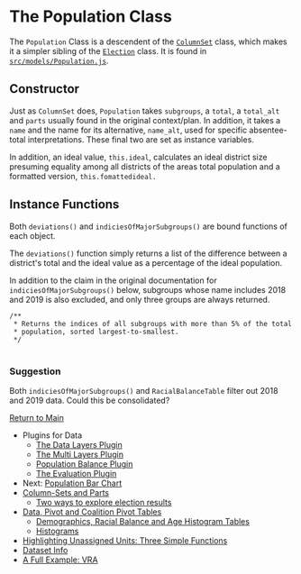 # The Population Class

The `Population` Class is a descendent of the [`ColumnSet`] class, which
makes it a simpler sibling of the [`Election`] class. It is found in
[`src/models/Population.js`].

## Constructor

Just as `ColumnSet` does, `Population` takes `subgroups`, a `total`,
a `total_alt` and `parts` usually found in the original context/plan.
In addition, it takes a `name` and the name for its alternative, 
`name_alt`, used for specific absentee-total interpretations. These
final two are set as instance variables.

In addition, an ideal value, `this.ideal`, calculates an ideal
district size presuming equality among all districts of the areas
total population and a formatted version, `this.fomattedideal.`

## Instance Functions

Both `deviations()` and `indiciesOfMajorSubgroups()` are bound
functions of each object.

The `deviations()` function simply
returns a list of the difference between a district's total and
the ideal value as a percentage of the ideal population. 

In addition to the claim in the original documentation for
`indiciesOfMajorSubgroups()` below, subgroups whose name
includes 2018 and 2019 is also excluded, and only three
groups are always returned.

```
/**
 * Returns the indices of all subgroups with more than 5% of the total
 * population, sorted largest-to-smallest.
 */
 ```

# #

### Suggestion
Both `indiciesOfMajorSubgroups()` and `RacialBalanceTable` filter out
2018 and 2019 data. Could this be consolidated?

[Return to Main](../README.md)
- Plugins for Data
  - [The Data Layers Plugin](../06charts/datalayersplugin.md)
  - [The Multi Layers Plugin](../06charts/multilayersplugin.md)
  - [Population Balance Plugin](../06charts/popbalanceplugin.md)
  - [The Evaluation Plugin](../06charts/evaluationplugin.md)
- Next: [Population Bar Chart](../06charts/populationbarchart.md)
- [Column-Sets and Parts](./06charts/columnsetsparts.md)
  - [Two ways to explore election results](../06charts/electionresults.md)
- [Data, Pivot and Coalition Pivot Tables](../06charts/datatable.md)
  - [Demographics, Racial Balance and Age Histogram Tables](../06charts/demographicstable.md)
  - [Histograms](../06charts/histogram.md)
- [Highlighting Unassigned Units: Three Simple Functions](../06charts/higlightunassigned.md)
- [Dataset Info](../06charts/datasetinfo.md)
- [A Full Example: VRA](../06charts/vra.md)

[`src/models/Population.js`]: ../../src/models/Population.js
[`ColumnSet`]: ../06charts/columnsetsparts.md
[`Election`]: ../06charts/electionresults.md